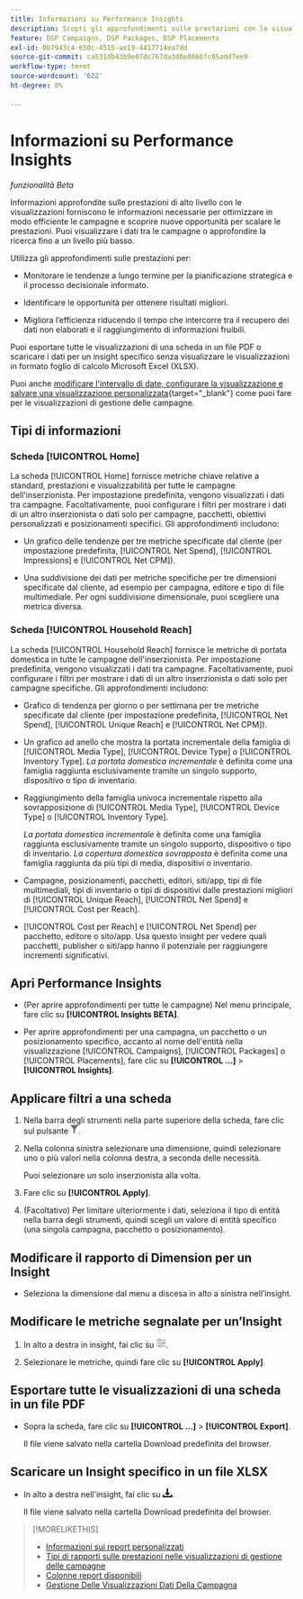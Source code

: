 ```yaml
---
title: Informazioni su Performance Insights
description: Scopri gli approfondimenti sulle prestazioni con le visualizzazioni.
feature: DSP Campaigns, DSP Packages, DSP Placements
exl-id: 0b7943c4-650c-4515-ae19-4417714ea7dd
source-git-commit: ca531db43b9e07dc767da3d0e866bfc85add7ee9
workflow-type: tm+mt
source-wordcount: '622'
ht-degree: 0%

---
```


# Informazioni su Performance Insights

*funzionalità Beta*

<!-- Edit title and metadata as necessary -->

Informazioni approfondite sulle prestazioni di alto livello con le visualizzazioni forniscono le informazioni necessarie per ottimizzare in modo efficiente le campagne e scoprire nuove opportunità per scalare le prestazioni. Puoi visualizzare i dati tra le campagne o approfondire la ricerca fino a un livello più basso.

Utilizza gli approfondimenti sulle prestazioni per:

* Monitorare le tendenze a lungo termine per la pianificazione strategica e il processo decisionale informato.

* Identificare le opportunità per ottenere risultati migliori.

* Migliora l’efficienza riducendo il tempo che intercorre tra il recupero dei dati non elaborati e il raggiungimento di informazioni fruibili.

Puoi esportare tutte le visualizzazioni di una scheda in un file PDF o scaricare i dati per un insight specifico senza visualizzare le visualizzazioni in formato foglio di calcolo Microsoft Excel (XLSX).

Puoi anche [modificare l&#39;intervallo di date, configurare la visualizzazione e salvare una visualizzazione personalizzata](/help/dsp/campaign-management/reports/campaign-data-views-manage.md){target="_blank"} come puoi fare per le visualizzazioni di gestione delle campagne.

## Tipi di informazioni

### Scheda [!UICONTROL Home]

La scheda [!UICONTROL Home] fornisce metriche chiave relative a standard, prestazioni e visualizzabilità per tutte le campagne dell&#39;inserzionista<!-- active only? -->. Per impostazione predefinita, vengono visualizzati i dati tra campagne. Facoltativamente, puoi configurare i filtri per mostrare i dati di un altro inserzionista o dati solo per campagne<!-- active only? -->, pacchetti<!-- active only? -->, obiettivi personalizzati e posizionamenti<!-- active only? --> specifici. Gli approfondimenti includono:

* Un grafico delle tendenze per tre metriche specificate dal cliente (per impostazione predefinita, [!UICONTROL Net Spend], [!UICONTROL Impressions] e [!UICONTROL Net CPM]).

* Una suddivisione dei dati per metriche specifiche per tre dimensioni specificate dal cliente, ad esempio per campagna, editore e tipo di file multimediale. Per ogni suddivisione dimensionale, puoi scegliere una metrica diversa.

### Scheda [!UICONTROL Household Reach]

La scheda [!UICONTROL Household Reach] fornisce le metriche di portata domestica in tutte le campagne dell&#39;inserzionista<!-- active only? -->. Per impostazione predefinita, vengono visualizzati i dati tra campagne. Facoltativamente, puoi configurare i filtri per mostrare i dati di un altro inserzionista o dati solo per campagne specifiche<!-- active only? -->. Gli approfondimenti includono:

* Grafico di tendenza per giorno o per settimana per tre metriche specificate dal cliente (per impostazione predefinita, [!UICONTROL Net Spend], [!UICONTROL Unique Reach] e [!UICONTROL Net CPM]).

* Un grafico ad anello che mostra la portata incrementale della famiglia di [!UICONTROL Media Type], [!UICONTROL Device Type] o [!UICONTROL Inventory Type]. *La portata domestica incrementale* è definita come una famiglia raggiunta esclusivamente tramite un singolo supporto, dispositivo o tipo di inventario.

* Raggiungimento della famiglia univoca incrementale rispetto alla sovrapposizione di [!UICONTROL Media Type], [!UICONTROL Device Type] o [!UICONTROL Inventory Type].

  *La portata domestica incrementale* è definita come una famiglia raggiunta esclusivamente tramite un singolo supporto, dispositivo o tipo di inventario. *La copertura domestica sovrapposta* è definita come una famiglia raggiunta da più tipi di media, dispositivi o inventario.

* Campagne, posizionamenti, pacchetti, editori, siti/app, tipi di file multimediali, tipi di inventario o tipi di dispositivi dalle prestazioni migliori di [!UICONTROL Unique Reach], [!UICONTROL Net Spend] e [!UICONTROL Cost per Reach].

* [!UICONTROL Cost per Reach] e [!UICONTROL Net Spend] per pacchetto, editore o sito/app. Usa questo insight per vedere quali pacchetti, publisher o siti/app hanno il potenziale per raggiungere incrementi significativi.

## Apri Performance Insights

* (Per aprire approfondimenti per tutte le campagne) Nel menu principale, fare clic su **[!UICONTROL Insights BETA]**.

* Per aprire approfondimenti per una campagna, un pacchetto o un posizionamento specifico, accanto al nome dell&#39;entità nella visualizzazione [!UICONTROL Campaigns], [!UICONTROL Packages] o [!UICONTROL Placements], fare clic su **[!UICONTROL ...]** > **[!UICONTROL Insights]**.

## Applicare filtri a una scheda

1. Nella barra degli strumenti nella parte superiore della scheda, fare clic sul pulsante ![Filtro](/help/dsp/assets/filter.png).

1. Nella colonna sinistra selezionare una dimensione, quindi selezionare uno o più valori nella colonna destra, a seconda delle necessità.

   Puoi selezionare un solo inserzionista alla volta.

1. Fare clic su **[!UICONTROL Apply]**.

1. (Facoltativo) Per limitare ulteriormente i dati, seleziona il tipo di entità nella barra degli strumenti, quindi scegli un valore di entità specifico (una singola campagna, pacchetto o posizionamento).

## Modificare il rapporto di Dimension per un Insight

* Seleziona la dimensione dal menu a discesa in alto a sinistra nell’insight.

## Modificare le metriche segnalate per un’Insight

1. In alto a destra in insight, fai clic su ![Impostazioni metriche](/help/dsp/assets/metric-settings.png "Impostazioni metriche").

1. Selezionare le metriche, quindi fare clic su **[!UICONTROL Apply]**.

## Esportare tutte le visualizzazioni di una scheda in un file PDF

* Sopra la scheda, fare clic su **[!UICONTROL ...]** > **[!UICONTROL Export]**.

  Il file viene salvato nella cartella Download predefinita del browser.

## Scaricare un Insight specifico in un file XLSX

* In alto a destra nell&#39;insight, fai clic su ![Scarica](/help/creative/assets/download.png "Scarica").

  Il file viene salvato nella cartella Download predefinita del browser.

>[!MORELIKETHIS]
>
>* [Informazioni sui report personalizzati](/help/dsp/reports/report-about.md)
>* [Tipi di rapporti sulle prestazioni nelle visualizzazioni di gestione delle campagne](/help/dsp/campaign-management/reports/campaign-reports-about.md)
>* [Colonne report disponibili](/help/dsp/reports/report-columns.md)
>* [Gestione Delle Visualizzazioni Dati Della Campagna](/help/dsp/campaign-management/reports/campaign-data-views-manage.md)
